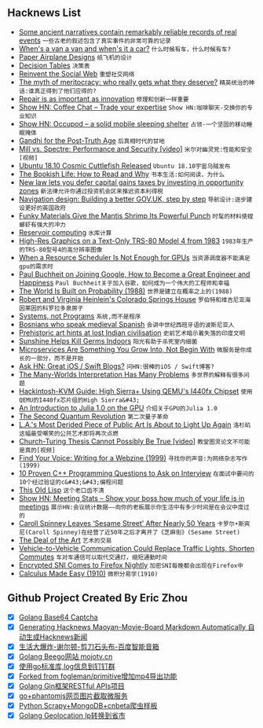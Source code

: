 ## Hacknews List


- [Some ancient narratives contain remarkably reliable records of real events](https://www.sapiens.org/language/oral-tradition/)  `一些古老的叙述包含了真实事件的非常可靠的记录`
- [When&#39;s a van a van and when&#39;s it a car?](https://www.bbc.co.uk/news/business-45875405)  `什么时候有车，什么时候有车?`
- [Paper Airplane Designs](https://www.foldnfly.com/)  `纸飞机的设计`
- [Decision Tables](https://www.hillelwayne.com/post/decision-tables/)  `决策表`
- [Reinvent the Social Web](https://staltz.com/reinvent-the-social-web.html)  `重塑社交网络`
- [The myth of meritocracy: who really gets what they deserve?](https://www.theguardian.com/news/2018/oct/19/the-myth-of-meritocracy-who-really-gets-what-they-deserve)  `精英统治的神话:谁真正得到了他们应得的?`
- [Repair is as important as innovation](https://www.economist.com/finance-and-economics/2018/10/20/repair-is-as-important-as-innovation)  `修理和创新一样重要`
- [Show HN: Coffee Chat – Trade your expertise](https://www.coffeechat.app)  `Show HN:咖啡聊天-交换你的专业知识`
- [Show HN: Occupod – a solid mobile sleeping shelter](https://www.occupod.org/)  `占领-一个坚固的移动睡眠掩体`
- [Gandhi for the Post-Truth Age](https://www.newyorker.com/magazine/2018/10/22/gandhi-for-the-post-truth-age)  `后真相时代的甘地`
- [Mill vs. Spectre: Performance and Security [video]](https://www.youtube.com/watch?v=8E4qs2irmpc)  `米尔对幽灵党:性能和安全[视频]`
- [Ubuntu 18.10 Cosmic Cuttlefish Released](https://wiki.ubuntu.com/CosmicCuttlefish/ReleaseNotes)  `Ubuntu 18.10宇宙乌贼发布`
- [The Bookish Life: How to Read and Why](https://www.firstthings.com/article/2018/11/the-bookish-life)  `书本生活:如何阅读，为什么`
- [New law lets you defer capital gains taxes by investing in opportunity zones](https://www.recode.net/2018/10/16/17940120/opportunity-zones-sean-parker-silicon-valley-wealth-taxes)  `新法律允许你通过投资机会区来推迟资本利得税`
- [Navigation design: Building a better GOV.UK, step by step](https://gds.blog.gov.uk/2018/10/17/building-a-better-gov-uk-step-by-step/)  `导航设计:逐步建设更好的英国政府`
- [Funky Materials Give the Mantis Shrimp Its Powerful Punch](https://www.wired.com/story/funky-materials-give-the-mantis-shrimp-its-powerful-punch/)  `时髦的材料使螳螂虾有强大的冲力`
- [Reservoir computing](https://en.wikipedia.org/wiki/Reservoir_computing)  `水库计算`
- [High-Res Graphics on a Text-Only TRS-80 Model 4 from 1983](http://www.bytecellar.com/2018/10/17/enjoying-high-res-graphics-on-a-text-only-trs-80-model-4-from-1983/)  `1983年生产的TRS-80型号4的高分辨率图像`
- [When a Resource Scheduler Is Not Enough for GPUs](https://www.logicalclocks.com/optimizing-gpu-utilization-in-hops-with-sparks-dynamic-executors/)  `当资源调度器不能满足gpu的需求时`
- [Paul Buchheit on Joining Google, How to Become a Great Engineer and Happiness](https://triplebyte.com/blog/interview-with-gmail-creator-and-y-combinator-partner-paul-buchheit)  `Paul Buchheit关于加入谷歌，如何成为一个伟大的工程师和幸福`
- [The World Is Built on Probability (1988)](https://archive.org/details/TheWorldIsBuiltOnProbability/)  `世界是建立在概率之上的(1988)`
- [Robert and Virginia Heinlein&#39;s Colorado Springs House](http://www.nitrosyncretic.com/rah/pm652-art-hi.html)  `罗伯特和维吉尼亚海因莱因的科罗拉多泉房子`
- [Systems, not Programs](https://shalabh.com/programmable-systems/systems-not-programs.html)  `系统,而不是程序`
- [Bosnians who speak medieval Spanish](http://www.bbc.com/travel/story/20181017-the-bosnians-who-speak-medieval-spanish)  `会讲中世纪西班牙语的波斯尼亚人`
- [Prehistoric art hints at lost Indian civilisation](https://www.bbc.com/news/world-asia-india-45559300)  `史前艺术暗示着失落的印度文明`
- [Sunshine Helps Kill Germs Indoors](https://www.npr.org/sections/health-shots/2018/10/18/658335490/grandma-was-right-sunshine-helps-kill-germs-indoors)  `阳光有助于杀死室内细菌`
- [Microservices Are Something You Grow Into, Not Begin With](https://nickjanetakis.com/blog/microservices-are-something-you-grow-into-not-begin-with)  `微服务是你成长的一部分，而不是开始`
- [Ask HN: Great iOS / Swift Blogs?](item?id=18255364)  `问HN:很棒的iOS / Swift博客?`
- [The Many-Worlds Interpretation Has Many Problems](https://www.quantamagazine.org/why-the-many-worlds-interpretation-of-quantum-mechanics-has-many-problems-20181018/)  `多世界的解释有很多问题`
- [Hackintosh-KVM Guide: High Sierra&#43; Using QEMU&#39;s I440fx Chipset](https://passthroughpo.st/hackintosh-kvm-guide-high-sierra-using-qemus-i440fx-chipset/)  `使用QEMU的I440fx芯片组的High Sierra&#43;`
- [An Introduction to Julia 1.0 on the GPU](https://nextjournal.com/sdanisch/julia-gpu-programming)  `介绍关于GPU的Julia 1.0`
- [The Second Quantum Revolution](https://www.wsj.com/articles/the-second-quantum-revolution-1539881599)  `第二次量子革命`
- [L.A.&#39;s Most Derided Piece of Public Art Is About to Light Up Again](https://www.atlasobscura.com/articles/why-is-triforium-lit-up)  `洛杉矶这幅最受嘲笑的公共艺术即将再次点燃`
- [Church-Turing Thesis Cannot Possibly Be True [video]](https://www.microsoft.com/en-us/research/video/church-turing-thesis-cannot-possibly-be-true/)  `教堂图灵论文不可能是真的[视频]`
- [Find Your Voice: Writing for a Webzine (1999)](http://polaris.gseis.ucla.edu/pagre/zine.html)  `寻找你的声音:为网络杂志写作(1999)`
- [10 Proven C&#43;&#43; Programming Questions to Ask on Interview](https://tests4geeks.com/cpp-interview-questions/)  `在面试中要问的10个经过验证的c&#43;&#43;编程问题`
- [This Old Lisp](http://thisoldlisp.com/talks/els-2018/)  `这个老口齿不清`
- [Show HN: Meeting Stats – Show your boss how much of your life is in meetings](https://execution.com/free-meeting-stats/)  `展示HN:会议统计数据——向你的老板展示你生活中有多少时间是在会议中度过的`
- [Caroll Spinney Leaves ‘Sesame Street’ After Nearly 50 Years](https://www.nytimes.com/2018/10/17/arts/television/sesame-street-big-bird.html)  `卡罗尔•斯宾尼(Caroll Spinney)在经营了近50年之后才离开了《芝麻街》(Sesame Street)`
- [The Deal of the Art](https://thebaffler.com/the-immediate-experience/the-deal-of-the-art-sturgeon)  `艺术的交易`
- [Vehicle-to-Vehicle Communication Could Replace Traffic Lights, Shorten Commutes](https://spectrum.ieee.org/transportation/infrastructure/how-vehicletovehicle-communication-could-replace-traffic-lights-and-shorten-commutes)  `车对车通信可以取代交通灯，缩短通勤时间`
- [Encrypted SNI Comes to Firefox Nightly](https://blog.mozilla.org/security/2018/10/18/encrypted-sni-comes-to-firefox-nightly/)  `加密SNI每晚都会出现在Firefox中`
- [Calculus Made Easy (1910)](http://calculusmadeeasy.org/)  `微积分易学(1910)`

## Github Project Created By Eric Zhou

- [x] [Golang Base64 Captcha](https://github.com/mojocn/base64Captcha)
- [x] [Generating Hacknews Maoyan-Movie-Board Markdown Automatically 自动生成Hacknews新闻](https://github.com/dejavuzhou/md-genie)
- [x] [生活大爆炸-谢尔顿-剪刀石头布-百度智能音箱](https://github.com/mojocn/dueros-bang-game)
- [x] [Golang Beego网站 mojotv.cn](https://github.com/mojocn/www.mojotv.cn)
- [x] [使用go标准库,log信息到钉钉群](https://github.com/mojocn/dooger)
- [x] [Forked from fogleman/primitive增加mp4导出功能](https://github.com/mojocn/primitive)
- [x] [Golang Gin框架RESTful APIs项目](https://github.com/JJJJJJJerk/ezier-golang-web-api-framework)
- [x] [go+phantomjs网页图片截取微服务](https://github.com/mojocn/screen_shot)
- [x] [Python Scrapy+MongoDB+cnbeta爬虫样板](https://github.com/mojocn/scrapy_mongodb_boilerplate_cnbeta)
- [x] [Golang Geolocation Ip转换到省市](https://github.com/mojocn/ip2location)